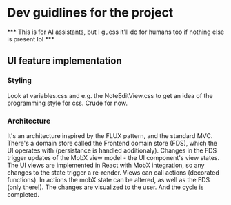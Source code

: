 # Dev guidlines for the project
*** This is for AI assistants, but I guess it'll do for humans too if nothing else is present lol ***

## UI feature implementation

### Styling
Look at variables.css and e.g. the NoteEditView.css to get an idea of the programming style for css. Crude for now.

### Architecture
It's an architecture inspired by the FLUX pattern, and the standard MVC.
There's a domain store called the Frontend domain store (FDS), which the UI operates with (persistance is handled additionaly). Changes in the FDS trigger updates of the MobX view model - the UI component's view states. The UI views are implemented in React with MobX integration, so any changes to the state trigger a re-render. Views can call actions (decorated functions). In actions the mobX state can be altered, as well as the FDS (only there!). The changes are visualized to the user. And the cycle is completed.

